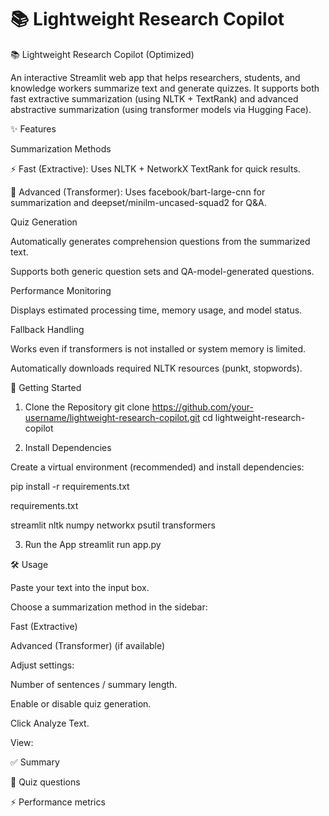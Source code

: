 
# 📚 Lightweight Research Copilot
📚 Lightweight Research Copilot (Optimized)

An interactive Streamlit web app that helps researchers, students, and knowledge workers summarize text and generate quizzes.
It supports both fast extractive summarization (using NLTK + TextRank) and advanced abstractive summarization (using transformer models via Hugging Face).

✨ Features

Summarization Methods

⚡ Fast (Extractive): Uses NLTK + NetworkX TextRank for quick results.

🤖 Advanced (Transformer): Uses facebook/bart-large-cnn for summarization and deepset/minilm-uncased-squad2 for Q&A.

Quiz Generation

Automatically generates comprehension questions from the summarized text.

Supports both generic question sets and QA-model-generated questions.

Performance Monitoring

Displays estimated processing time, memory usage, and model status.

Fallback Handling

Works even if transformers is not installed or system memory is limited.

Automatically downloads required NLTK resources (punkt, stopwords).

🚀 Getting Started
1. Clone the Repository
git clone https://github.com/your-username/lightweight-research-copilot.git
cd lightweight-research-copilot

2. Install Dependencies

Create a virtual environment (recommended) and install dependencies:

pip install -r requirements.txt


requirements.txt

streamlit
nltk
numpy
networkx
psutil
transformers

3. Run the App
streamlit run app.py

🛠 Usage

Paste your text into the input box.

Choose a summarization method in the sidebar:

Fast (Extractive)

Advanced (Transformer) (if available)

Adjust settings:

Number of sentences / summary length.

Enable or disable quiz generation.

Click Analyze Text.

View:

✅ Summary

📌 Quiz questions

⚡ Performance metrics
